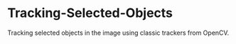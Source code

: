 # Tracking-Selected-Objects
Tracking selected objects in the image using classic trackers from OpenCV.
